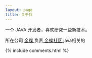 ```yaml
---
layout: page
title: 关于我 
---
```


一个 JAVA 开发者，喜欢研究一些新技术。

<p>

所在公司
<a target="_blank" href="https://www.kingee.com"> 金蝶 </a>
负责<a target="_blank" href="http://club.kingdee.com"> 金蝶社区 </a>java相关的
<p>


{% include comments.html %}



